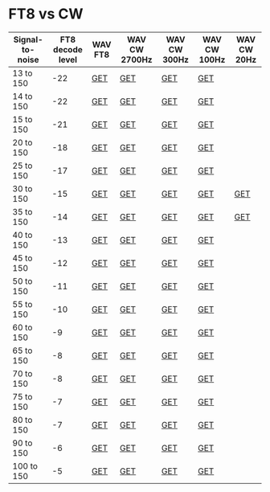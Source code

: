 # FT8 vs CW

|Signal-to-noise|FT8 decode level|WAV FT8|WAV CW 2700Hz|WAV CW 300Hz|WAV CW 100Hz|WAV CW 20Hz|
|---------------|----------------|-------|-------------|------------|------------|-----------|
|13 to 150 | -22 |  [GET](wav/13-to-150_FT8_-22.wav) | [GET](wav/13-to-150_CW.wav) | [GET](wav/13-to-150_CW_300hz.wav) | [GET](wav/13-to-150_CW_100hz.wav) |
|14 to 150 | -22 |  [GET](wav/14-to-150_FT8_-22.wav) | [GET](wav/14-to-150_CW.wav) | [GET](wav/14-to-150_CW_300hz.wav) | [GET](wav/14-to-150_CW_100hz.wav) |
|15 to 150 | -21 |  [GET](wav/15-to-150_FT8_-21.wav) | [GET](wav/15-to-150_CW.wav) | [GET](wav/15-to-150_CW_300hz.wav) | [GET](wav/15-to-150_CW_100hz.wav) |
|20 to 150 | -18 |  [GET](wav/20-to-150_FT8_-18.wav) | [GET](wav/20-to-150_CW.wav) | [GET](wav/20-to-150_CW_300hz.wav) | [GET](wav/20-to-150_CW_100hz.wav) |
|25 to 150 | -17 |  [GET](wav/25-to-150_FT8_-17.wav) | [GET](wav/25-to-150_CW.wav) | [GET](wav/25-to-150_CW_300hz.wav) | [GET](wav/25-to-150_CW_100hz.wav) |
|30 to 150 | -15 |  [GET](wav/30-to-150_FT8_-15.wav) | [GET](wav/30-to-150_CW.wav) | [GET](wav/30-to-150_CW_300hz.wav) | [GET](wav/30-to-150_CW_100hz.wav) | [GET](wav/30-to-150_CW_20hz.wav) |
|35 to 150 | -14 |  [GET](wav/35-to-150_FT8_-14.wav) | [GET](wav/35-to-150_CW.wav) | [GET](wav/35-to-150_CW_300hz.wav) | [GET](wav/35-to-150_CW_100hz.wav) | [GET](wav/35-to-150_CW_20hz.wav) |
|40 to 150 | -13 |  [GET](wav/40-to-150_FT8_-13.wav) | [GET](wav/40-to-150_CW.wav) | [GET](wav/40-to-150_CW_300hz.wav) | [GET](wav/40-to-150_CW_100hz.wav) |
|45 to 150 | -12 |  [GET](wav/45-to-150_FT8_-12.wav) | [GET](wav/45-to-150_CW.wav) | [GET](wav/45-to-150_CW_300hz.wav) | [GET](wav/45-to-150_CW_100hz.wav) |
|50 to 150 | -11 |  [GET](wav/50-to-150_FT8_-11.wav) | [GET](wav/50-to-150_CW.wav) | [GET](wav/50-to-150_CW_300hz.wav) | [GET](wav/50-to-150_CW_100hz.wav) |
|55 to 150 | -10 |  [GET](wav/55-to-150_FT8_-10.wav) | [GET](wav/55-to-150_CW.wav) | [GET](wav/55-to-150_CW_300hz.wav) | [GET](wav/55-to-150_CW_100hz.wav) |
|60 to 150 | -9 |  [GET](wav/60-to-150_FT8_-9.wav) | [GET](wav/60-to-150_CW.wav) | [GET](wav/60-to-150_CW_300hz.wav) | [GET](wav/60-to-150_CW_100hz.wav) |
|65 to 150 | -8 |  [GET](wav/65-to-150_FT8_-8.wav) | [GET](wav/65-to-150_CW.wav) | [GET](wav/65-to-150_CW_300hz.wav) | [GET](wav/65-to-150_CW_100hz.wav) |
|70 to 150 | -8 |  [GET](wav/70-to-150_FT8_-8.wav) | [GET](wav/70-to-150_CW.wav) | [GET](wav/70-to-150_CW_300hz.wav) | [GET](wav/70-to-150_CW_100hz.wav) |
|75 to 150 | -7 |  [GET](wav/75-to-150_FT8_-7.wav) | [GET](wav/75-to-150_CW.wav) | [GET](wav/75-to-150_CW_300hz.wav) | [GET](wav/75-to-150_CW_100hz.wav) |
|80 to 150 | -7 |  [GET](wav/80-to-150_FT8_-7.wav) | [GET](wav/80-to-150_CW.wav) | [GET](wav/80-to-150_CW_300hz.wav) | [GET](wav/80-to-150_CW_100hz.wav) |
|90 to 150 | -6 |  [GET](wav/90-to-150_FT8_-6.wav) | [GET](wav/90-to-150_CW.wav) | [GET](wav/90-to-150_CW_300hz.wav) | [GET](wav/90-to-150_CW_100hz.wav) |
|100 to 150 | -5 |  [GET](wav/100-to-150_FT8_-5.wav) | [GET](wav/100-to-150_CW.wav) | [GET](wav/100-to-150_CW_300hz.wav) | [GET](wav/100-to-150_CW_100hz.wav) |
